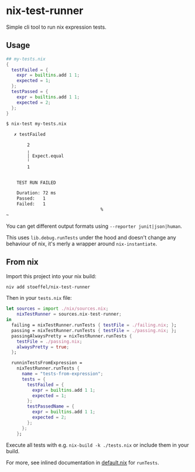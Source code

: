 nix-test-runner
===============

Simple cli tool to run nix expression tests.

## Usage

```nix
## my-tests.nix
{
  testFailed = {
    expr = builtins.add 1 1;
    expected = 1;
  };
  testPassed = {
    expr = builtins.add 1 1;
    expected = 2;
  };
}

```

```bash
$ nix-test my-tests.nix

   ✗ testFailed

        2
        ╷
        │ Expect.equal
        ╵
        1


    TEST RUN FAILED

    Duration: 72 ms
    Passed:   1
    Failed:   1
                                    %
~

```

You can get different output formats using `--reporter junit|json|human`.

This uses `lib.debug.runTests` under the hood and doesn't change any behaviour of nix, it's merly a wrapper around `nix-instantiate`.

## From nix

Import this project into your nix build:

```bash
niv add stoeffel/nix-test-runner
```

Then in your `tests.nix` file:

```nix
let sources = import ./nix/sources.nix;
    nixTestRunner = sources.nix-test-runner;
in
  failing = nixTestRunner.runTests { testFile = ./failing.nix; };
  passing = nixTestRunner.runTests { testFile = ./passing.nix; };
  passingAlwaysPretty = nixTestRunner.runTests {
    testFile = ./passing.nix;
    alwaysPretty = true;
  };

  runninTestsFromExpression =
    nixTestRunner.runTests {
      name = "tests-from-expression";
      tests = {
        testFailed = {
          expr = builtins.add 1 1;
          expected = 1;
        };
        testPassedName = {
          expr = builtins.add 1 1;
          expected = 2;
        };
      };
    };
```

Execute all tests with e.g. `nix-build -k ./tests.nix` or include them in your
build.

For more, see inlined documentation in [default.nix](./default.nix) for
`runTests`.